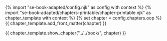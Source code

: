 <frontmatter>
{% import "se-book-adapted/config.njk" as config with context %}
{% import "se-book-adapted/chapters-printable/chapter-printable.njk" as chapter_template with context %}
{% set chapter = config.chapters.oop %}
{{ chapter_template.add_front_matter(chapter) }}
</frontmatter>

{{ chapter_template.show_chapter("../../book/", chapter) }}